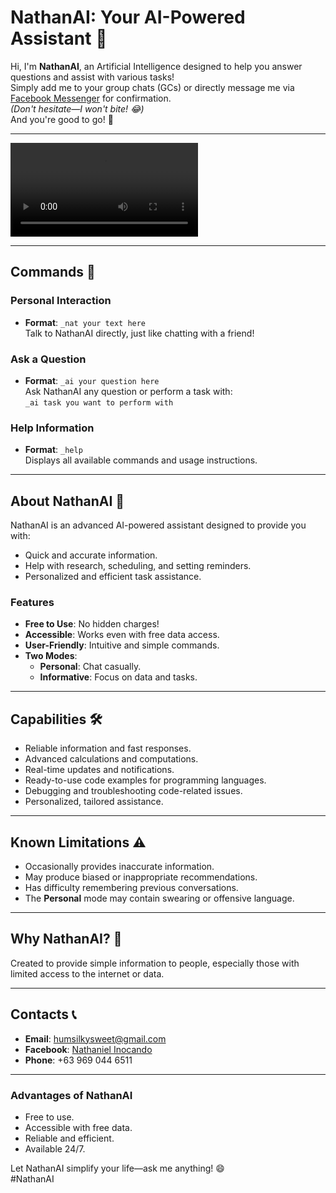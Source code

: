 # NathanAI: Your AI-Powered Assistant 🤖

Hi, I'm **NathanAI**, an Artificial Intelligence designed to help you answer questions and assist with various tasks!  
Simply add me to your group chats (GCs) or directly message me via [Facebook Messenger](https://www.facebook.com/nathaniel.inocando) for confirmation.  
*(Don't hesitate—I won't bite! 😂)*  
And you're good to go! 🙂

---


<div>
    <video src="https://github.com/user-attachments/assets/02a38afa-cfef-4a7e-8d82-0124841c24fd" loop autoplay></video>
</div>


---

## **Commands** 📜
### **Personal Interaction**
- **Format**: `_nat your text here`  
  Talk to NathanAI directly, just like chatting with a friend!  

### **Ask a Question**
- **Format**: `_ai your question here`  
  Ask NathanAI any question or perform a task with:  
  `_ai task you want to perform with`

### **Help Information**
- **Format**: `_help`  
  Displays all available commands and usage instructions.

---

## **About NathanAI** 📖
NathanAI is an advanced AI-powered assistant designed to provide you with:  
- Quick and accurate information.  
- Help with research, scheduling, and setting reminders.  
- Personalized and efficient task assistance.  

### **Features**
- **Free to Use**: No hidden charges!  
- **Accessible**: Works even with free data access.  
- **User-Friendly**: Intuitive and simple commands.  
- **Two Modes**:  
  - **Personal**: Chat casually.  
  - **Informative**: Focus on data and tasks.

---

## **Capabilities** 🛠️
- Reliable information and fast responses.  
- Advanced calculations and computations.  
- Real-time updates and notifications.  
- Ready-to-use code examples for programming languages.  
- Debugging and troubleshooting code-related issues.  
- Personalized, tailored assistance.

---

## **Known Limitations** ⚠️
- Occasionally provides inaccurate information.  
- May produce biased or inappropriate recommendations.  
- Has difficulty remembering previous conversations.  
- The **Personal** mode may contain swearing or offensive language.

---

## **Why NathanAI?** 🌟
Created to provide simple information to people, especially those with limited access to the internet or data.  

---

## **Contacts** 📞
- **Email**: [humsilkysweet@gmail.com](mailto:humsilkysweet@gmail.com)  
- **Facebook**: [Nathaniel Inocando](https://www.facebook.com/nathaniel.inocando)  
- **Phone**: +63 969 044 6511  

---

### **Advantages of NathanAI**
- Free to use.  
- Accessible with free data.  
- Reliable and efficient.  
- Available 24/7.  

Let NathanAI simplify your life—ask me anything! 😄  
#NathanAI
